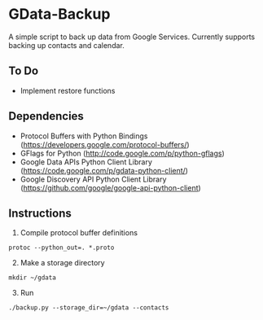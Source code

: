 GData-Backup
============

A simple script to back up data from Google Services. Currently supports backing up contacts and calendar.

To Do
-----

 * Implement restore functions

Dependencies
------------

 * Protocol Buffers with Python Bindings (https://developers.google.com/protocol-buffers/)
 * GFlags for Python (http://code.google.com/p/python-gflags)
 * Google Data APIs Python Client Library (https://code.google.com/p/gdata-python-client/)
 * Google Discovery API Python Client Library (https://github.com/google/google-api-python-client)

Instructions
------------

 1. Compile protocol buffer definitions
 ```
 protoc --python_out=. *.proto
 ```

 2. Make a storage directory
 ```
 mkdir ~/gdata
 ```

 3. Run
 ```
 ./backup.py --storage_dir=~/gdata --contacts
 ```
